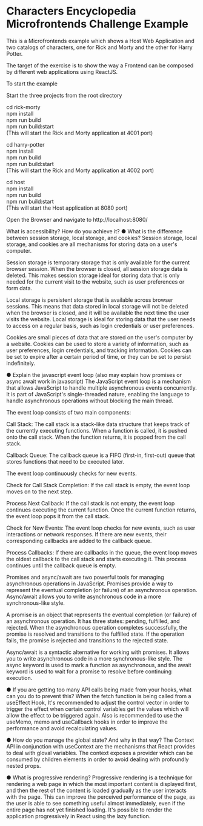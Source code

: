 # Characters Encyclopedia Microfrontends Challenge Example

This is a Microfrontends example which shows a Host Web Application and two catalogs of characters, one for Rick and Morty and the other for Harry Potter. 

The target of the exercise is to show the way a Frontend can be composed by different web applications using ReactJS. 

To start the example

Start the three projects from the root directory

cd rick-morty <br />
npm install <br />
npm run build <br />
npm run build:start <br />
(This will start the Rick and Morty application at 4001 port) <br />

cd harry-potter <br />
npm install <br />
npm run build <br /> 
npm run build:start <br />
(This will start the Rick and Morty application at 4002 port) <br />

cd host <br />
npm install <br />
npm run build <br />
npm run build:start <br />
(This will start the Host application at 8080 port) <br />

Open the Browser and navigate to 
http://localhost:8080/



What is accessibility? How do you achieve it?
● What is the difference between session storage, local storage, and cookies?
Session storage, local storage, and cookies are all mechanisms for storing data on a user's computer.

Session storage is temporary storage that is only available for the current browser session. When the browser is closed, all session storage data is deleted. This makes session storage ideal for storing data that is only needed for the current visit to the website, such as user preferences or form data.

Local storage is persistent storage that is available across browser sessions. This means that data stored in local storage will not be deleted when the browser is closed, and it will be available the next time the user visits the website. Local storage is ideal for storing data that the user needs to access on a regular basis, such as login credentials or user preferences.

Cookies are small pieces of data that are stored on the user's computer by a website. Cookies can be used to store a variety of information, such as user preferences, login credentials, and tracking information. Cookies can be set to expire after a certain period of time, or they can be set to persist indefinitely.


● Explain the javascript event loop (also may explain how promises or async await work in javascript)
The JavaScript event loop is a mechanism that allows JavaScript to handle multiple asynchronous events concurrently. It is  part of JavaScript's single-threaded nature, enabling the language to handle asynchronous operations without blocking the main thread.

The event loop consists of two main components:

Call Stack: The call stack is a stack-like data structure that keeps track of the currently executing functions. When a function is called, it is pushed onto the call stack. When the function returns, it is popped from the call stack.

Callback Queue: The callback queue is a FIFO (first-in, first-out) queue that stores functions that need to be executed later. 

The event loop continuously checks for new events.

Check for Call Stack Completion: If the call stack is empty, the event loop moves on to the next step.

Process Next Callback: If the call stack is not empty, the event loop continues executing the current function. Once the current function returns, the event loop pops it from the call stack.

Check for New Events: The event loop checks for new events, such as user interactions or network responses. If there are new events, their corresponding callbacks are added to the callback queue.

Process Callbacks: If there are callbacks in the queue, the event loop moves the oldest callback to the call stack and starts executing it. This process continues until the callback queue is empty.

Promises and async/await are two powerful tools for managing asynchronous operations in JavaScript. Promises provide a way to represent the eventual completion (or failure) of an asynchronous operation. Async/await allows you to write asynchronous code in a more synchronous-like style.

A promise is an object that represents the eventual completion (or failure) of an asynchronous operation. It has three states: pending, fulfilled, and rejected. When the asynchronous operation completes successfully, the promise is resolved and transitions to the fulfilled state. If the operation fails, the promise is rejected and transitions to the rejected state.

Async/await is a syntactic alternative for working with promises. It allows you to write asynchronous code in a more synchronous-like style. The async keyword is used to mark a function as asynchronous, and the await keyword is used to wait for a promise to resolve before continuing execution.


● If you are getting too many API calls being made from your hooks, what can you do to prevent this?
When the fetch function is being called from a useEffect Hook, It's recommended to adjust the control vector in order to trigger the effect when certain control variables get the values which will allow the effect to be triggered again. Also is recommended to use the useMemo, memo and useCallback hooks in order to improve the performance and avoid recalculating values.

● How do you manage the global state? And why in that way?
The Context API in conjunction with useContext are the mechanisms that React provides to deal with gloval variables. The context exposes a provider which can be consumed by children elements in order to avoid dealing with profoundly nested props.

● What is progressive rendering?
Progressive rendering is a technique for rendering a web page in which the most important content is displayed first, and then the rest of the content is loaded gradually as the user interacts with the page. This can improve the perceived performance of the page, as the user is able to see something useful almost immediately, even if the entire page has not yet finished loading. It's possible to render the application progressively in React using the lazy function. 